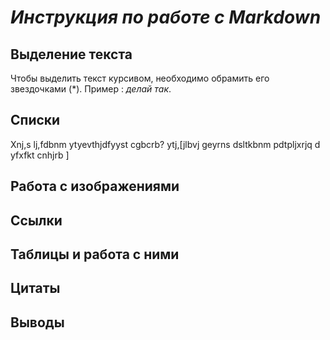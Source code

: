 # *Инструкция по работе с Markdown*

## Выделение текста

Чтобы выделить текст курсивом, необходимо обрамить его звездочками (*).
Пример : *делай так*.

## Списки
Xnj,s lj,fdbnm ytyevthjdfyyst cgbcrb? ytj,[jlbvj geyrns dsltkbnm pdtpljxrjq d yfxfkt cnhjrb ]
## Работа с изображениями

## Ссылки

## Таблицы и работа с ними

## Цитаты

## Выводы